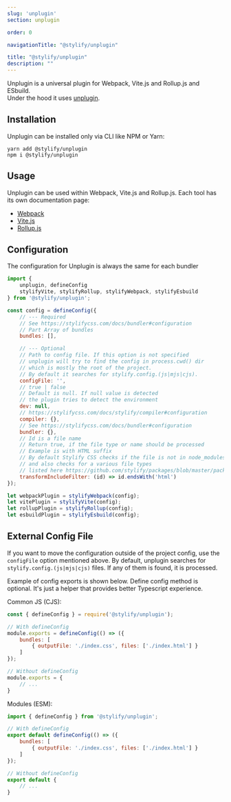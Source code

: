 ```yaml
---
slug: 'unplugin'
section: unplugin

order: 0

navigationTitle: "@stylify/unplugin"

title: "@stylify/unplugin"
description: ""
---
```


Unplugin is a universal plugin for Webpack, Vite.js and Rollup.js and ESbuild.<br>
Under the hood it uses [unplugin](https://github.com/unjs/unplugin).

## Installation

Unplugin can be installed only via CLI like NPM or Yarn:
```
yarn add @stylify/unplugin
npm i @stylify/unplugin
```

## Usage

Unplugin can be used within Webpack, Vite.js and Rollup.js.
Each tool has its own documentation page:
- [Webpack](/docs/integrations/webpack)
- [Vite.js](/docs/integrations/vitejs)
- [Rollup.js](/docs/integrations/rollupjs)

## Configuration
The configuration for Unplugin is always the same for each bundler

```js
import {
	unplugin, defineConfig
	stylifyVite, stylifyRollup, stylifyWebpack, stylifyEsbuild
} from '@stylify/unplugin';

const config = defineConfig({
	// --- Required
	// See https://stylifycss.com/docs/bundler#configuration
	// Part Array of bundles
	bundles: [],

	// --- Optional
	// Path to config file. If this option is not specified
	// unplugin will try to find the config in process.cwd() dir
	// which is mostly the root of the project.
	// By default it searches for stylify.config.(js|mjs|cjs).
	configFile: '',
	// true | false
	// Default is null. If null value is detected
	// the plugin tries to detect the environment
	dev: null,
	// https://stylifycss.com/docs/stylify/compiler#configuration
	compiler: {},
	// See https://stylifycss.com/docs/bundler#configuration
	bundler: {},
	// Id is a file name
	// Return true, if the file type or name should be processed
	// Example is with HTML suffix
	// By default Stylify CSS checks if the file is not in node_modules
	// and also checks for a various file types
	// listed here https://github.com/stylify/packages/blob/master/packages/unplugin/src/index.ts
	transformIncludeFilter: (id) => id.endsWith('html')
});

let webpackPlugin = stylifyWebpack(config);
let vitePlugin = stylifyVite(config);
let rollupPlugin = stylifyRollup(config);
let esbuildPlugin = stylifyEsbuild(config);
```

## External Config File
If you want to move the configuration outside of the project config, use the `configFile` option mentioned above. By default, unplugin searches for `stylify.config.(js|mjs|cjs)` files. If any of them is found, it is processed.

Example of config exports is shown below. Define config method is optional. It's just a helper that provides better Typescript experience.

Common JS (CJS):
```js
const { defineConfig } = require('@stylify/unplugin');

// With defineConfig
module.exports = defineConfig(() => ({
	bundles: [
		{ outputFile: './index.css', files: ['./index.html'] }
	]
});

// Without defineConfig
module.exports = {
	// ...
}
```

Modules (ESM):
```js
import { defineConfig } from '@stylify/unplugin';

// With defineConfig
export default defineConfig(() => ({
	bundles: [
		{ outputFile: './index.css', files: ['./index.html'] }
	]
});

// Without defineConfig
export default {
	// ...
}
```

<where-to-next package="null" />
